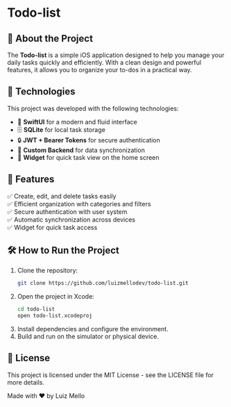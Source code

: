 # Todo-list

## 📌 About the Project

The **Todo-list** is a simple iOS application designed to help you manage your daily tasks quickly and efficiently. With a clean design and powerful features, it allows you to organize your to-dos in a practical way.

## 🚀 Technologies

This project was developed with the following technologies:

- 🍏 **SwiftUI** for a modern and fluid interface
- 🗄 **SQLite** for local task storage
- 🔒 **JWT + Bearer Tokens** for secure authentication
- 📡 **Custom Backend** for data synchronization
- 📲 **Widget** for quick task view on the home screen

## 🎯 Features

✅ Create, edit, and delete tasks easily  
✅ Efficient organization with categories and filters  
✅ Secure authentication with user system  
✅ Automatic synchronization across devices  
✅ Widget for quick task access

## 🛠 How to Run the Project

1. Clone the repository:
   ```sh
   git clone https://github.com/luizmellodev/todo-list.git
   ```
2. Open the project in Xcode:
   ```sh
   cd todo-list
   open todo-list.xcodeproj
   ```
3. Install dependencies and configure the environment.
4. Build and run on the simulator or physical device.

## 📜 License
This project is licensed under the MIT License - see the LICENSE file for more details.


Made with ❤️ by Luiz Mello

